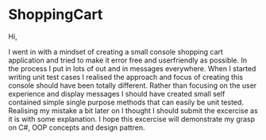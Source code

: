 # ShoppingCart
Hi,

I went in with a mindset of creating a small console shopping cart application and tried to make it error free and userfriendly as possible. In the process I put in lots of out and in messages everywhere. When I started writing unit test cases I realised the approach and focus of creating this console should have been totally different. Rather than focusing on the user experience and display messages I should have created small self contained simple single purpose methods that can easily be unit tested. Realising my mistake a bit later on I thought I should submit the excercise as it is with some explanation. I hope this excercise will demonstrate my grasp on C#, OOP concepts and design pattren.

